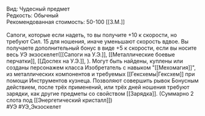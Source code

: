 Вид: Чудесный предмет<br>
Редкость: Обычный<br>
Рекомендованная стоимость: 50-100 [[З.М.]]<br>
<br>
Сапоги, которые если надеть, то вы получите +10 к скорости, но требуют Сил. 15 для ношения, иначе уменьшают скорость вдвое. Вы получаете дополнительный бонус в виде +5 к скорости, если вы носите весь УЭ экзоскелет([[Сапоги на У.Э.]], [[Металлические боевые перчатки]], [[Доспех на У.Э.]], ). Могут быть найдены, куплены или созданы персонажем класса Изобретатель с навыком "[[Мехомагия]]", из металлических компонентов и требуемых [[Гексхемы|Гексхем]] при помощи Инструментов кузнеца. Позволяют совершить рывок Бонусным действием, после трёх применений, или трёх дней ношения требуют зарядки, как другие предметы со свойством [[Зарядка]]. (Суммарно 2 слота под [[Энергетический кристалл]])
<br>
#УЭ #УЭ_Экзоскелет 